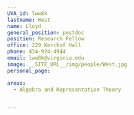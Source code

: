 ```yaml
---
UVA_id: lww8k
lastname: West
name: Lloyd
general_position: postdoc
position: Research Fellow
office: 229 Kerchof Hall
phone: 434-924-4944
email: lww8k@virginia.edu
image: __SITE_URL__/img/people/West.jpg
personal_page:

areas:
  - Algebra and Representation Theory


---
```

